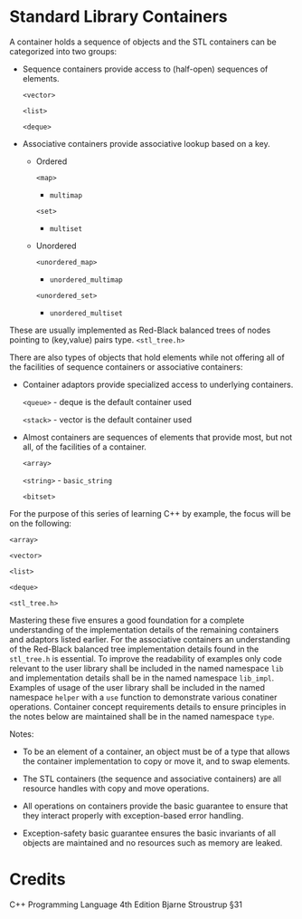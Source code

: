 # Standard Library Containers
A container holds a sequence of objects and the STL containers can be categorized into two groups:

* Sequence containers provide access to (half-open) sequences of elements.

    `<vector>`

    `<list>`
    
    `<deque>`

* Associative containers provide associative lookup based on a key.

    -   Ordered

        `<map>`
        - `multimap`

        `<set>`
        - `multiset`

    -   Unordered

        `<unordered_map>`
        - `unordered_multimap`

        `<unordered_set>`
        - `unordered_multiset`


These are usually implemented as Red-Black balanced trees of nodes pointing to (key,value) pairs type.
    `<stl_tree.h>`

There are also types of objects that hold elements while not offering all
of the facilities of sequence containers or associative containers:

* Container adaptors provide specialized access to underlying containers.

    `<queue>`   - deque is the default container used 

    `<stack>`   - vector is the default container used


* Almost containers are sequences of elements that provide most, but not all, of the facilities
of a container.

    `<array>`

    `<string>`  - `basic_string`
    
    `<bitset>`

For the purpose of this series of learning C++ by example, the focus will be on the following:

    <array>

    <vector>

    <list>

    <deque>

    <stl_tree.h>


Mastering these five ensures a good foundation for a complete understanding of the implementation details of the remaining containers and adaptors listed earlier.
For the associative containers an understanding of the Red-Black balanced tree implementation details found in the `stl_tree.h` is essential.
To improve the readability of examples only code relevant to the user library shall be included in the named namespace `lib` and implementation details shall be in the named namespace `lib_impl`. Examples of usage of the user library shall be included in the named namespace `helper` with a `use` function to demonstrate various conatiner operations.
Container concept requirements details to ensure principles in the notes below are maintained shall be in the named namespace `type`.

Notes:

* To be an element of a container, an object must be of a type that allows the container implementation to copy or move it, and to swap elements.

* The STL containers (the sequence and associative containers) are all resource handles with copy and move operations.

* All operations on containers provide the basic guarantee to ensure that they interact properly with exception-based error handling.

* Exception-safety basic guarantee ensures the basic invariants of all objects are maintained and no resources such as memory are leaked.

# Credits

C++ Programming Language 4th Edition Bjarne Stroustrup §31
